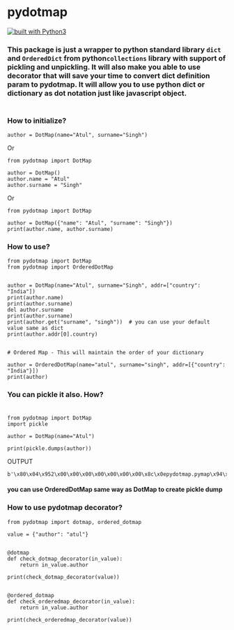 # pydotmap
[![built with Python3](https://img.shields.io/badge/built%20with-Python3.x-red.svg)](https://www.python.org/)

### This package is just a wrapper to python standard library `dict` and `OrderedDict` from python`collections` library with support of pickling and unpickling. It will also make you able to use decorator that will save your time to convert dict definition param to pydotmap. It will allow you to use python dict or dictionary as dot notation just like javascript object. <br><br>

### How to initialize?

```
author = DotMap(name="Atul", surname="Singh")
```

Or

```
from pydotmap import DotMap

author = DotMap()
author.name = "Atul"
author.surname = "Singh"
```

Or

```
from pydotmap import DotMap

author = DotMap({"name": "Atul", "surname": "Singh"})
print(author.name, author.surname)
```

### How to use?
```
from pydotmap import DotMap
from pydotmap import OrderedDotMap


author = DotMap(name="Atul", surname="Singh", addr=["country": "India"])
print(author.name)
print(author.surname)
del author.surname
print(author.surname)
print(author.get("surname", "singh"))  # you can use your default value same as dict
print(author.addr[0].country)


# Ordered Map - This will maintain the order of your dictionary

author = OrderedDotMap(name="atul", surname="singh", addr=[{"country": "India"}])
print(author)

```

### You can pickle it also. How? <br><br>

```
from pydotmap import DotMap
import pickle

author = DotMap(name="Atul")

print(pickle.dumps(author))
```

OUTPUT

```
b'\x80\x04\x952\x00\x00\x00\x00\x00\x00\x00\x8c\x0epydotmap.pymap\x94\x8c\x06DotMap\x94\x93\x94)\x81\x94\x8c\x04name\x94\x8c\x04Atul\x94sh\x03b.'
```
#### you can use OrderedDotMap same way as DotMap to create pickle dump

### How to use pydotmap decorator?

```
from pydotmap import dotmap, ordered_dotmap

value = {"author": "atul"}


@dotmap
def check_dotmap_decorator(in_value):
    return in_value.author

print(check_dotmap_decorator(value))


@ordered_dotmap
def check_orderedmap_decorator(in_value):
    return in_value.author

print(check_orderedmap_decorator(value))

